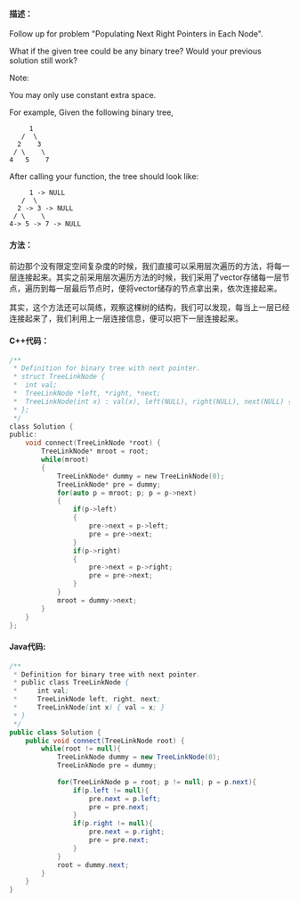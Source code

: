 #### 描述：
Follow up for problem "Populating Next Right Pointers in Each Node".

What if the given tree could be any binary tree? Would your previous solution still work?

Note:

You may only use constant extra space.

For example,
Given the following binary tree,

         1
       /  \
      2    3
     / \    \
    4   5    7

After calling your function, the tree should look like:

         1 -> NULL
       /  \
      2 -> 3 -> NULL
     / \    \
    4-> 5 -> 7 -> NULL

#### 方法：
前边那个没有限定空间复杂度的时候，我们直接可以采用层次遍历的方法，将每一层连接起来。其实之前采用层次遍历方法的时候，我们采用了vector存储每一层节点，遍历到每一层最后节点时，便将vector储存的节点拿出来，依次连接起来。

其实，这个方法还可以简练，观察这棵树的结构，我们可以发现，每当上一层已经连接起来了，我们利用上一层连接信息，便可以把下一层连接起来。

#### C++代码：
```C
/**
 * Definition for binary tree with next pointer.
 * struct TreeLinkNode {
 *  int val;
 *  TreeLinkNode *left, *right, *next;
 *  TreeLinkNode(int x) : val(x), left(NULL), right(NULL), next(NULL) {}
 * };
 */
class Solution {
public:
    void connect(TreeLinkNode *root) {
        TreeLinkNode* mroot = root;
        while(mroot)
        {
            TreeLinkNode* dummy = new TreeLinkNode(0);
            TreeLinkNode* pre = dummy;
            for(auto p = mroot; p; p = p->next)
            {
                if(p->left)
                {
                    pre->next = p->left;
                    pre = pre->next;
                }
                if(p->right)
                {
                    pre->next = p->right;
                    pre = pre->next;
                }
            }
            mroot = dummy->next;
        }
    }
};
```
#### Java代码:
```java
/**
 * Definition for binary tree with next pointer.
 * public class TreeLinkNode {
 *     int val;
 *     TreeLinkNode left, right, next;
 *     TreeLinkNode(int x) { val = x; }
 * }
 */
public class Solution {
    public void connect(TreeLinkNode root) {
        while(root != null){
            TreeLinkNode dummy = new TreeLinkNode(0);
            TreeLinkNode pre = dummy;
            
            for(TreeLinkNode p = root; p != null; p = p.next){
                if(p.left != null){
                    pre.next = p.left;
                    pre = pre.next;
                }
                if(p.right != null){
                    pre.next = p.right;
                    pre = pre.next;
                }
            }
            root = dummy.next;
        }
    }
}
```